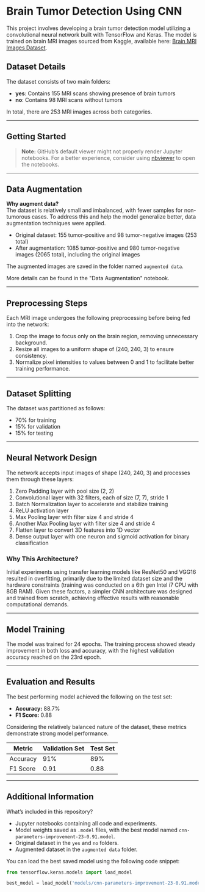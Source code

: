 # Brain Tumor Detection Using CNN

This project involves developing a brain tumor detection model utilizing a convolutional neural network built with TensorFlow and Keras. The model is trained on brain MRI images sourced from Kaggle, available here: [Brain MRI Images Dataset](https://www.kaggle.com/navoneel/brain-mri-images-for-brain-tumor-detection).

## Dataset Details

The dataset consists of two main folders:  
- **yes**: Contains 155 MRI scans showing presence of brain tumors  
- **no**: Contains 98 MRI scans without tumors  

In total, there are 253 MRI images across both categories.

---

## Getting Started

> **Note:** GitHub’s default viewer might not properly render Jupyter notebooks. For a better experience, consider using [nbviewer](https://nbviewer.jupyter.org/) to open the notebooks.

---

## Data Augmentation

**Why augment data?**  
The dataset is relatively small and imbalanced, with fewer samples for non-tumorous cases. To address this and help the model generalize better, data augmentation techniques were applied.

- Original dataset: 155 tumor-positive and 98 tumor-negative images (253 total)  
- After augmentation: 1085 tumor-positive and 980 tumor-negative images (2065 total), including the original images  

The augmented images are saved in the folder named `augmented data`.

More details can be found in the "Data Augmentation" notebook.

---

## Preprocessing Steps

Each MRI image undergoes the following preprocessing before being fed into the network:

1. Crop the image to focus only on the brain region, removing unnecessary background.  
2. Resize all images to a uniform shape of (240, 240, 3) to ensure consistency.  
3. Normalize pixel intensities to values between 0 and 1 to facilitate better training performance.

---

## Dataset Splitting

The dataset was partitioned as follows:

- 70% for training  
- 15% for validation  
- 15% for testing  

---

## Neural Network Design

The network accepts input images of shape (240, 240, 3) and processes them through these layers:

1. Zero Padding layer with pool size (2, 2)  
2. Convolutional layer with 32 filters, each of size (7, 7), stride 1  
3. Batch Normalization layer to accelerate and stabilize training  
4. ReLU activation layer  
5. Max Pooling layer with filter size 4 and stride 4  
6. Another Max Pooling layer with filter size 4 and stride 4  
7. Flatten layer to convert 3D features into 1D vector  
8. Dense output layer with one neuron and sigmoid activation for binary classification  

### Why This Architecture?

Initial experiments using transfer learning models like ResNet50 and VGG16 resulted in overfitting, primarily due to the limited dataset size and the hardware constraints (training was conducted on a 6th gen Intel i7 CPU with 8GB RAM). Given these factors, a simpler CNN architecture was designed and trained from scratch, achieving effective results with reasonable computational demands.

---

## Model Training

The model was trained for 24 epochs. The training process showed steady improvement in both loss and accuracy, with the highest validation accuracy reached on the 23rd epoch.

---

## Evaluation and Results

The best performing model achieved the following on the test set:

- **Accuracy:** 88.7%  
- **F1 Score:** 0.88  

Considering the relatively balanced nature of the dataset, these metrics demonstrate strong model performance.

| Metric   | Validation Set | Test Set |
| -------- | -------------- | -------- |
| Accuracy | 91%            | 89%      |
| F1 Score | 0.91           | 0.88     |

---

## Additional Information

What’s included in this repository?

- Jupyter notebooks containing all code and experiments.  
- Model weights saved as `.model` files, with the best model named `cnn-parameters-improvement-23-0.91.model`.  
- Original dataset in the `yes` and `no` folders.  
- Augmented dataset in the `augmented data` folder.

You can load the best saved model using the following code snippet:

```python
from tensorflow.keras.models import load_model

best_model = load_model('models/cnn-parameters-improvement-23-0.91.model')
